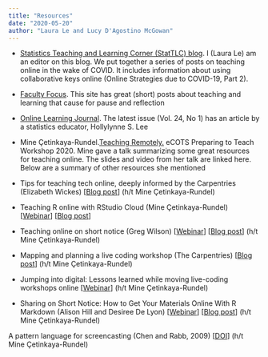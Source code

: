 ```yaml
---
title: "Resources"
date: "2020-05-20"
author: "Laura Le and Lucy D'Agostino McGowan"
---
```


* [Statistics Teaching and Learning Corner (StatTLC) blog](https://stattlc.com). I (Laura Le) am an editor on this blog. We put together a series of posts on teaching online in the wake of COVID. It includes information about using collaborative keys online (Online Strategies due to COVID-19, Part 2).

* [Faculty Focus](https://www.facultyfocus.com). This site has great (short) posts about teaching and learning that cause for pause and reflection

* [Online Learning Journal](https://olj.onlinelearningconsortium.org/index.php/olj/index). The latest issue (Vol. 24, No 1) has an article by a statistics educator, Hollylynne S. Lee

* Mine Çetinkaya-Rundel.[Teaching Remotely.](https://preparingtoteach.org/agenda) eCOTS Preparing to Teach Workshop 2020. Mine gave a talk summarizing some great resources for teaching online. The slides and video from her talk are linked here. Below are a summary of other resources she mentioned

* Tips for teaching tech online, deeply informed by the Carpentries (Elizabeth Wickes) [[Blog post](https://elizabethwickes.com/2020/03/12/tips-for-live-teaching-tech-online-deeply-informed-by-the-carpentries/)] (h/t Mine Çetinkaya-Rundel)

* Teaching R online with RStudio Cloud (Mine Çetinkaya-Rundel) [[Webinar](https://rstudio.com/resources/webinars/teaching-r-online-with-rstudio-cloud/)] [[Blog post](https://education.rstudio.com/blog/2020/04/teaching-with-rstudio-cloud-q-a/)] 

* Teaching online on short notice (Greg Wilson) [[Webinar](https://rstudio.com/resources/webinars/teaching-online-at-short-notice/)] [[Blog post](https://education.rstudio.com/blog/2020/03/online-teaching-qa/)] (h/t Mine Çetinkaya-Rundel) 

* Mapping and planning a live coding workshop (The Carpentries) [[Blog post](https://carpentries.org/blog/2020/04/plan-map-live-coding-workshop/)] (h/t Mine Çetinkaya-Rundel)

* Jumping into digital: Lessons learned while moving live-coding workshops online [[Webinar](https://www.youtube.com/watch?v=w0DHye2M1IM&)] (h/t Mine Çetinkaya-Rundel)

* Sharing on Short Notice: How to Get Your Materials Online With R Markdown (Alison Hill and Desiree De Lyon) [[Webinar](https://rstudio.com/resources/webinars/sharing-on-short-notice-how-to-get-your-materials-online-with-r-markdown/)] [[Blog post](https://education.rstudio.com/blog/2020/04/sharing-on-short-notice/)] (h/t Mine Çetinkaya-Rundel)

A pattern language for screencasting (Chen and Rabb, 2009) [[DOI](https://dl.acm.org/doi/10.1145/1943226.1943234)] (h/t Mine Çetinkaya-Rundel)

